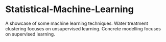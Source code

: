 # Statistical-Machine-Learning
A showcase of some machine learning techniques.
Water treatment clustering focuses on unsupervised learning. 
Concrete modelling focuses on supervised learning.

